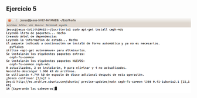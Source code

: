 ### Ejercicio 5

![imagen110](https://github.com/jmanday/Imagenes/blob/master/imagen110.png?raw=true)


